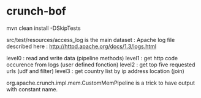 # crunch-bof

mvn clean install -DSkipTests

src/test/resources/access_log is the main dataset :
Apache log file described here : http://httpd.apache.org/docs/1.3/logs.html

level0 : read and write data (pipeline methods)
level1 : get http code occurence from logs (user defined fonction)
level2 : get top five requested urls (udf and filter)
level3 : get country list by ip address location (join)


org.apache.crunch.impl.mem.CustomMemPipeline is a trick to have output with constant name.
